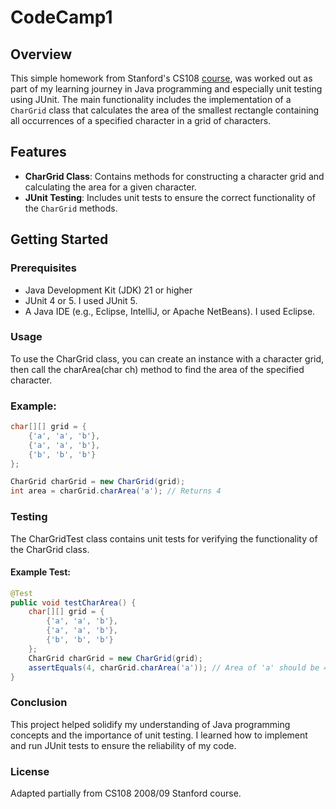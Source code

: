 # CodeCamp1

## Overview
This simple homework from Stanford's CS108 [course](https://web.stanford.edu/class/archive/cs/cs108/cs108.1092/oldSite.shtml), was worked out as part of my learning journey in Java programming and especially unit testing using JUnit. The main functionality includes the implementation of a `CharGrid` class that calculates the area of the smallest rectangle containing all occurrences of a specified character in a grid of characters.

## Features
- **CharGrid Class**: Contains methods for constructing a character grid and calculating the area for a given character.
- **JUnit Testing**: Includes unit tests to ensure the correct functionality of the `CharGrid` methods.

## Getting Started

### Prerequisites
- Java Development Kit (JDK) 21 or higher
- JUnit 4 or 5. I used JUnit 5.
- A Java IDE (e.g., Eclipse, IntelliJ, or Apache NetBeans). I used Eclipse.

### Usage

To use the CharGrid class, you can create an instance with a character grid, then call the charArea(char ch) method to find the area of the specified character.

### Example:
```java
char[][] grid = {
    {'a', 'a', 'b'},
    {'a', 'a', 'b'},
    {'b', 'b', 'b'}
};

CharGrid charGrid = new CharGrid(grid);
int area = charGrid.charArea('a'); // Returns 4
```

### Testing

The CharGridTest class contains unit tests for verifying the functionality of the CharGrid class.

#### Example Test:
```java
@Test
public void testCharArea() {
    char[][] grid = {
        {'a', 'a', 'b'},
        {'a', 'a', 'b'},
        {'b', 'b', 'b'}
    };
    CharGrid charGrid = new CharGrid(grid);
    assertEquals(4, charGrid.charArea('a')); // Area of 'a' should be 4 (2x2)
}
```
### Conclusion

This project helped solidify my understanding of Java programming concepts and the importance of unit testing. I learned how to implement and run JUnit tests to ensure the reliability of my code.

### License
Adapted partially from CS108 2008/09 Stanford course.
